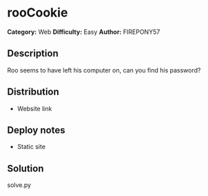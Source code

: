 # rooCookie
**Category:** Web
**Difficulty:** Easy
**Author:** FIREPONY57

## Description

Roo seems to have left his computer on, can you find his password?

## Distribution

- Website link

## Deploy notes

- Static site

## Solution

solve.py
